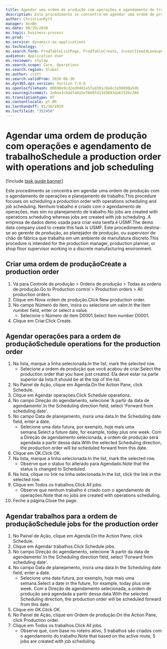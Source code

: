 ```yaml
---
title: Agendar uma ordem de produção com operações e agendamento de trabalho
description: Este procedimento se concentra em agendar uma ordem de produção com o agendamento de operações e planejamento de trabalho.
author: ChristianRytt
manager: AnnBe
ms.date: 08/29/2018
ms.topic: business-process
ms.prod: ''
ms.service: dynamics-ax-applications
ms.technology: ''
ms.search.form: ProdTableListPage, ProdTableCreate, InventItemIdLookupPurchase, ProdSchedule, ProdTable, ProdRouteJob
audience: Application User
ms.reviewer: shylaw
ms.search.scope: Core, Operations
ms.search.region: Global
ms.author: crytt
ms.search.validFrom: 2016-06-30
ms.dyn365.ops.version: Version 7.0.0
ms.openlocfilehash: 00698e9cd2ed0481e5fed301c8a8c2e98690a5db
ms.sourcegitcommit: 2ebea3cbddfa0a5ef0e0fd13d3693da6152bc288
ms.translationtype: HT
ms.contentlocale: pt-BR
ms.lasthandoff: 01/30/2019
ms.locfileid: "352450"
---
```

# <a name="schedule-a-production-order-with-operations-and-job-scheduling"></a><span data-ttu-id="27671-103">Agendar uma ordem de produção com operações e agendamento de trabalho</span><span class="sxs-lookup"><span data-stu-id="27671-103">Schedule a production order with operations and job scheduling</span></span>

[!include [task guide banner](../../includes/task-guide-banner.md)]

<span data-ttu-id="27671-104">Este procedimento se concentra em agendar uma ordem de produção com o agendamento de operações e planejamento de trabalho.</span><span class="sxs-lookup"><span data-stu-id="27671-104">This procedure focuses on scheduling a production order with operations scheduling and job scheduling.</span></span> <span data-ttu-id="27671-105">Nenhum trabalho é criado com o agendamento de operações, mas sim no planejamento de trabalho.</span><span class="sxs-lookup"><span data-stu-id="27671-105">No jobs are created with operations scheduling whereas jobs are created with job scheduling.</span></span> <span data-ttu-id="27671-106">A empresa de dados demo usada para criar esta tarefa é USMF.</span><span class="sxs-lookup"><span data-stu-id="27671-106">The demo data company used to create this task is USMF.</span></span> <span data-ttu-id="27671-107">Este procedimento destina-se ao gerente de produção, ao planejador de produção, ou supervisor de chão de fábrica que trabalha em um ambiente de manufatura discreto.</span><span class="sxs-lookup"><span data-stu-id="27671-107">This procedure is intended for the production manager, production planner, or shop floor supervisor working in a discrete manufacturing environment.</span></span>


## <a name="create-a-production-order"></a><span data-ttu-id="27671-108">Criar uma ordem de produção</span><span class="sxs-lookup"><span data-stu-id="27671-108">Create a production order</span></span>
1. <span data-ttu-id="27671-109">Vá para Controle de produção > Ordens de produção > Todas as ordens de produção.</span><span class="sxs-lookup"><span data-stu-id="27671-109">Go to Production control > Production orders > All production orders.</span></span>
2. <span data-ttu-id="27671-110">Clique em Nova ordem de produção.</span><span class="sxs-lookup"><span data-stu-id="27671-110">Click New production order.</span></span>
3. <span data-ttu-id="27671-111">No campo Número do item, insira ou selecione um valor.</span><span class="sxs-lookup"><span data-stu-id="27671-111">In the Item number field, enter or select a value.</span></span>
    * <span data-ttu-id="27671-112">Selecione o Número de item D0001.</span><span class="sxs-lookup"><span data-stu-id="27671-112">Select Item number D0001.</span></span>  
4. <span data-ttu-id="27671-113">Clique em Criar.</span><span class="sxs-lookup"><span data-stu-id="27671-113">Click Create.</span></span>

## <a name="schedule-operations-for-the-production-order"></a><span data-ttu-id="27671-114">Agendar operações para a ordem de produção</span><span class="sxs-lookup"><span data-stu-id="27671-114">Schedule operations for the production order</span></span>
1. <span data-ttu-id="27671-115">Na lista, marque a linha selecionada.</span><span class="sxs-lookup"><span data-stu-id="27671-115">In the list, mark the selected row.</span></span>
    * <span data-ttu-id="27671-116">Selecione a ordem de produção que você acabou de criar.</span><span class="sxs-lookup"><span data-stu-id="27671-116">Select the production order that you have just created.</span></span> <span data-ttu-id="27671-117">Ela deve estar na parte superior da lista.</span><span class="sxs-lookup"><span data-stu-id="27671-117">It should be at the top of the list.</span></span>      
2. <span data-ttu-id="27671-118">No Painel de Ação, clique em Agenda.</span><span class="sxs-lookup"><span data-stu-id="27671-118">On the Action Pane, click Schedule.</span></span>
3. <span data-ttu-id="27671-119">Clique em Agendar operações.</span><span class="sxs-lookup"><span data-stu-id="27671-119">Click Schedule operations.</span></span>
4. <span data-ttu-id="27671-120">No campo Direção do agendamento, selecione 'A partir da data de agendamento'.</span><span class="sxs-lookup"><span data-stu-id="27671-120">In the Scheduling direction field, select 'Forward from scheduling date'.</span></span>
5. <span data-ttu-id="27671-121">No campo Data de planejamento, insira uma data.</span><span class="sxs-lookup"><span data-stu-id="27671-121">In the Scheduling date field, enter a date.</span></span>
    * <span data-ttu-id="27671-122">Selecione uma data futura, por exemplo, hoje mais uma semana.</span><span class="sxs-lookup"><span data-stu-id="27671-122">Select a future date, for example, today plus one week.</span></span> <span data-ttu-id="27671-123">Com a Direção de agendamento selecionada, a ordem de produção será agendada a partir dessa data.</span><span class="sxs-lookup"><span data-stu-id="27671-123">With the selected Scheduling direction, the production order will be scheduled forward from this date.</span></span>  
6. <span data-ttu-id="27671-124">Clique em OK.</span><span class="sxs-lookup"><span data-stu-id="27671-124">Click OK.</span></span>
7. <span data-ttu-id="27671-125">Na lista, marque a linha selecionada.</span><span class="sxs-lookup"><span data-stu-id="27671-125">In the list, mark the selected row.</span></span>
    * <span data-ttu-id="27671-126">Observe que o status foi alterado para Agendado.</span><span class="sxs-lookup"><span data-stu-id="27671-126">Note that the status is changed to Scheduled.</span></span>  
8. <span data-ttu-id="27671-127">Na lista, clique no link na linha selecionada.</span><span class="sxs-lookup"><span data-stu-id="27671-127">In the list, click the link in the selected row.</span></span>
9. <span data-ttu-id="27671-128">Clique em Todos os trabalhos.</span><span class="sxs-lookup"><span data-stu-id="27671-128">Click All jobs.</span></span>
    * <span data-ttu-id="27671-129">Observe que nenhum trabalho é criado com o agendamento de operações.</span><span class="sxs-lookup"><span data-stu-id="27671-129">Note that no jobs are created with operations scheduling.</span></span>  
10. <span data-ttu-id="27671-130">Feche a página.</span><span class="sxs-lookup"><span data-stu-id="27671-130">Close the page.</span></span>

## <a name="schedule-jobs-for-the-production-order"></a><span data-ttu-id="27671-131">Agendar trabalhos para a ordem de produção</span><span class="sxs-lookup"><span data-stu-id="27671-131">Schedule jobs for the production order</span></span>
1. <span data-ttu-id="27671-132">No Painel de Ação, clique em Agenda.</span><span class="sxs-lookup"><span data-stu-id="27671-132">On the Action Pane, click Schedule.</span></span>
2. <span data-ttu-id="27671-133">Clique em Agendar trabalhos.</span><span class="sxs-lookup"><span data-stu-id="27671-133">Click Schedule jobs.</span></span>
3. <span data-ttu-id="27671-134">No campo Direção do agendamento, selecione 'A partir da data de agendamento'.</span><span class="sxs-lookup"><span data-stu-id="27671-134">In the Scheduling direction field, select 'Forward from scheduling date'.</span></span>
4. <span data-ttu-id="27671-135">No campo Data de planejamento, insira uma data.</span><span class="sxs-lookup"><span data-stu-id="27671-135">In the Scheduling date field, enter a date.</span></span>
    * <span data-ttu-id="27671-136">Selecione uma data futura, por exemplo, hoje mais uma semana.</span><span class="sxs-lookup"><span data-stu-id="27671-136">Select a date in the future, for example, today plus one week.</span></span> <span data-ttu-id="27671-137">Com a Direção de agendamento selecionada, a ordem de produção será agendada a partir dessa data.</span><span class="sxs-lookup"><span data-stu-id="27671-137">With the selected Scheduling direction, the production order will be scheduled forward from this date.</span></span>  
5. <span data-ttu-id="27671-138">Clique em OK.</span><span class="sxs-lookup"><span data-stu-id="27671-138">Click OK.</span></span>
6. <span data-ttu-id="27671-139">No Painel de Ação, clique em Ordem de produção.</span><span class="sxs-lookup"><span data-stu-id="27671-139">On the Action Pane, click Production order.</span></span>
7. <span data-ttu-id="27671-140">Clique em Todos os trabalhos.</span><span class="sxs-lookup"><span data-stu-id="27671-140">Click All jobs.</span></span>
    * <span data-ttu-id="27671-141">Observe que, com base no roteiro ativo, 5 trabalhos são criados com o agendamento do trabalho.</span><span class="sxs-lookup"><span data-stu-id="27671-141">Note that based on the active route, 5 jobs are created with job scheduling.</span></span>  

